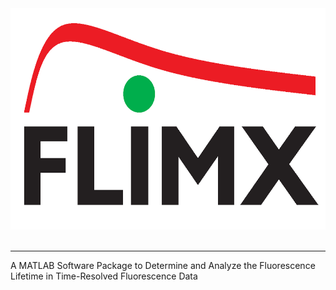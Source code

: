 <div align="center">
  <img src="https://github.com/M-Klemm/FLIMX/blob/master/src/Visualization/FLIMX_Logo.png" width="591" height="354" alt="FLIMX"><br><br>
</div>

-----------------
A MATLAB Software Package to Determine and Analyze the Fluorescence Lifetime in Time-Resolved Fluorescence Data
